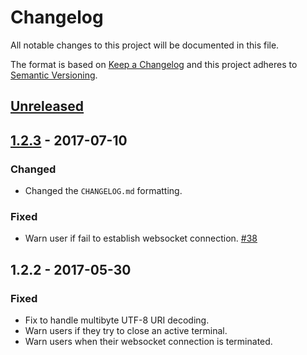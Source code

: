 # Changelog

All notable changes to this project will be documented in this file.

The format is based on [Keep a Changelog](http://keepachangelog.com/en/1.0.0/)
and this project adheres to [Semantic Versioning](http://semver.org/spec/v2.0.0.html).

## [Unreleased]

## [1.2.3] - 2017-07-10

### Changed

- Changed the `CHANGELOG.md` formatting.

### Fixed

- Warn user if fail to establish websocket connection. [#38](https://github.com/OSC/ood-shell/issues/38)

## 1.2.2 - 2017-05-30

### Fixed

- Fix to handle multibyte UTF-8 URI decoding.
- Warn users if they try to close an active terminal.
- Warn users when their websocket connection is terminated.

[Unreleased]: https://github.com/OSC/ood-shell/compare/v1.2.3...HEAD
[1.2.3]: https://github.com/OSC/ood-shell/compare/v1.2.2...v1.2.3
